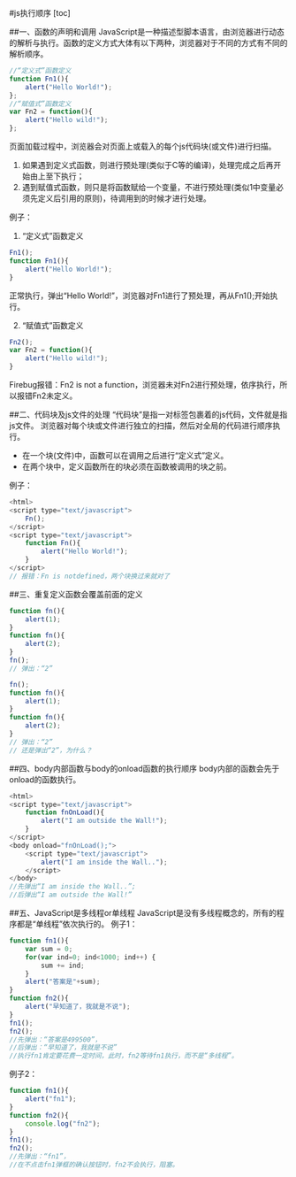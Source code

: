 #js执行顺序
[toc]

##一、函数的声明和调用
JavaScript是一种描述型脚本语言，由浏览器进行动态的解析与执行。函数的定义方式大体有以下两种，浏览器对于不同的方式有不同的解析顺序。
``` javascript
//“定义式”函数定义 
function Fn1(){ 
	alert("Hello World!"); 
};
//“赋值式”函数定义 
var Fn2 = function(){ 
	alert("Hello wild!"); 
};
```
页面加载过程中，浏览器会对页面上或载入的每个js代码块(或文件)进行扫描。
1. 如果遇到定义式函数，则进行预处理(类似于C等的编译)，处理完成之后再开始由上至下执行；
2. 遇到赋值式函数，则只是将函数赋给一个变量，不进行预处理(类似1中变量必须先定义后引用的原则)，待调用到的时候才进行处理。

例子：
1. “定义式”函数定义

``` javascript
Fn1(); 
function Fn1(){ 
	alert("Hello World!"); 
} 
```
正常执行，弹出“Hello World!”，浏览器对Fn1进行了预处理，再从Fn1();开始执行。

2. “赋值式”函数定义

``` javascript
Fn2(); 
var Fn2 = function(){ 
	alert("Hello wild!"); 
} 
```
Firebug报错：Fn2 is not a function，浏览器未对Fn2进行预处理，依序执行，所以报错Fn2未定义。

##二、代码块及js文件的处理
“代码块”是指一对<script type=”text/javascript”></script>标签包裹着的js代码，文件就是指js文件。
浏览器对每个块或文件进行独立的扫描，然后对全局的代码进行顺序执行。

- 在一个块(文件)中，函数可以在调用之后进行“定义式”定义。
- 在两个块中，定义函数所在的块必须在函数被调用的块之前。 

例子：
``` javascript
<html>
<script type="text/javascript"> 
	Fn(); 
</script> 
<script type="text/javascript"> 
	function Fn(){ 
		alert("Hello World!"); 
	} 
</script> 
// 报错：Fn is notdefined，两个块换过来就对了
```
##三、重复定义函数会覆盖前面的定义
``` javascript
function fn(){ 
	alert(1); 
} 
function fn(){ 
	alert(2); 
} 
fn(); 
// 弹出：“2” 
```
``` javascript
fn(); 
function fn(){ 
	alert(1); 
} 
function fn(){ 
	alert(2); 
} 
// 弹出：“2” 
// 还是弹出“2”，为什么？
```
##四、body内部函数与body的onload函数的执行顺序
body内部的函数会先于onload的函数执行。
``` javascript
<html>
<script type="text/javascript"> 
	function fnOnLoad(){ 
		alert("I am outside the Wall!"); 
	} 
</script> 
<body onload="fnOnLoad();"> 
	<script type="text/javascript"> 
		alert("I am inside the Wall.."); 
	</script> 
</body> 
//先弹出“I am inside the Wall..”; 
//后弹出“I am outside the Wall!” 
```
##五、JavaScript是多线程or单线程
JavaScript是没有多线程概念的，所有的程序都是“单线程”依次执行的。
例子1：
``` javascript
function fn1(){ 
	var sum = 0; 
	for(var ind=0; ind<1000; ind++) { 
		sum += ind; 
	} 
	alert("答案是"+sum); 
} 
function fn2(){ 
	alert("早知道了，我就是不说"); 
} 
fn1(); 
fn2(); 
//先弹出：“答案是499500”， 
//后弹出：“早知道了，我就是不说” 
//执行fn1肯定要花费一定时间，此时，fn2等待fn1执行，而不是“多线程”。
```
例子2：
``` javascript
function fn1(){ 
	alert("fn1"); 
} 
function fn2(){ 
	console.log("fn2"); 
} 
fn1(); 
fn2(); 
//先弹出：“fn1”， 
//在不点击fn1弹框的确认按钮时，fn2不会执行，阻塞。
```

